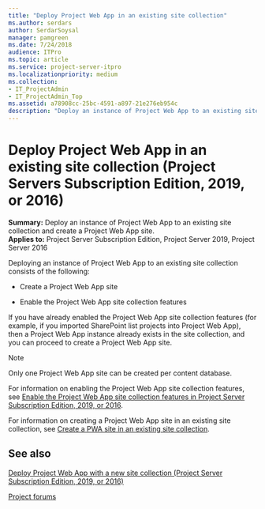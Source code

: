 ```yaml
---
title: "Deploy Project Web App in an existing site collection"
ms.author: serdars
author: SerdarSoysal
manager: pamgreen
ms.date: 7/24/2018
audience: ITPro
ms.topic: article
ms.service: project-server-itpro
ms.localizationpriority: medium
ms.collection:
- IT_ProjectAdmin
- IT_ProjectAdmin_Top
ms.assetid: a78908cc-25bc-4591-a897-21e276eb954c
description: "Deploy an instance of Project Web App to an existing site collection and create a Project Web App site."
---
```


# Deploy Project Web App in an existing site collection (Project Servers Subscription Edition, 2019, or 2016)

 **Summary:** Deploy an instance of Project Web App to an existing site collection and create a Project Web App site.<br/>
**Applies to:** Project Server Subscription Edition, Project Server 2019, Project Server 2016
  
Deploying an instance of Project Web App to an existing site collection consists of the following:
  
- Create a Project Web App site

- Enable the Project Web App site collection features

If you have already enabled the Project Web App site collection features (for example, if you imported SharePoint list projects into Project Web App), then a Project Web App instance already exists in the site collection, and you can proceed to create a Project Web App site.
  
> [!NOTE]
> Only one Project Web App site can be created per content database.
  
For information on enabling the Project Web App site collection features, see [Enable the Project Web App site collection features in Project Server Subscription Edition, 2019, or 2016](enable-the-project-web-app-site-collection-features-in-project-server-2016.md).
  
For information on creating a Project Web App site in an existing site collection, see [Create a PWA site in an existing site collection](create-a-pwa-site-in-an-existing-site-collection.md).
  
## See also
[Deploy Project Web App with a new site collection (Project Server Subscription Edition, 2019, or 2016)](deploy-project-web-app-with-a-new-site-collection-project-server-2016.md)

[Project forums](https://social.technet.microsoft.com/Forums/en-US/category/project)
